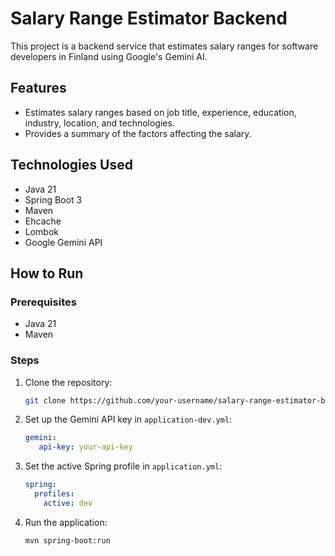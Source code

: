 # Salary Range Estimator Backend

This project is a backend service that estimates salary ranges for software developers in Finland using Google's Gemini AI.

## Features

*   Estimates salary ranges based on job title, experience, education, industry, location, and technologies.
*   Provides a summary of the factors affecting the salary.

## Technologies Used

*   Java 21
*   Spring Boot 3
*   Maven
*   Ehcache
*   Lombok
*   Google Gemini API

## How to Run

### Prerequisites

*   Java 21
*   Maven

### Steps

1.  Clone the repository:
    ```bash
    git clone https://github.com/your-username/salary-range-estimator-backend.git
    ```
2.  Set up the Gemini API key in `application-dev.yml`:
    ```yaml
    gemini:
       api-key: your-api-key
    ```
3.  Set the active Spring profile in `application.yml`:
    ```yaml
    spring:
      profiles:
        active: dev
    ```
4.  Run the application:
    ```bash
    mvn spring-boot:run
    ```
